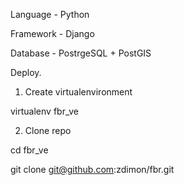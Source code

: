 Language - Python

Framework - Django

Database - PostrgeSQL + PostGIS

Deploy.

1. Create virtualenvironment

virtualenv fbr_ve

2. Clone repo

cd fbr_ve

git clone git@github.com:zdimon/fbr.git
